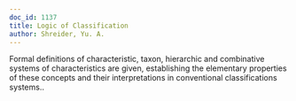 ```yaml
---
doc_id: 1137
title: Logic of Classification
author: Shreider, Yu. A.
---
```


Formal definitions of characteristic, taxon, hierarchic and combinative
systems of characteristics are given, establishing the elementary properties  
of these concepts and their interpretations in conventional classifications
systems..
